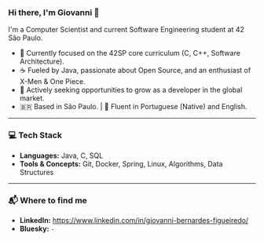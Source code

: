 ### Hi there, I'm Giovanni 👋

I'm a Computer Scientist and current Software Engineering student at 42 São Paulo.

* 🌱 Currently focused on the 42SP core curriculum (C, C++, Software Architecture).
* ☕ Fueled by Java, passionate about Open Source, and an enthusiast of X-Men & One Piece.
* 🚀 Actively seeking opportunities to grow as a developer in the global market.
* 🇧🇷 Based in São Paulo. | 💬 Fluent in Portuguese (Native) and English.

---

### 💻 Tech Stack

* **Languages:** Java, C, SQL
* **Tools & Concepts:** Git, Docker, Spring, Linux, Algorithms, Data Structures

---

### 📬 Where to find me

* **LinkedIn:** https://www.linkedin.com/in/giovanni-bernardes-figueiredo/
* **Bluesky:** `-`
